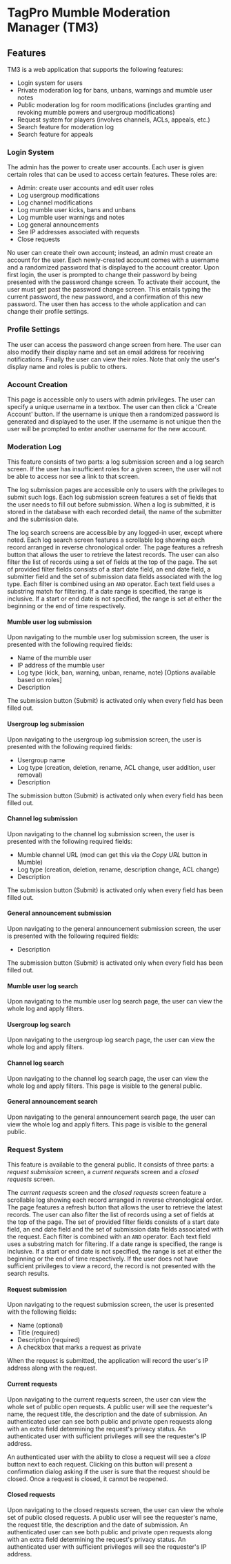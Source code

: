 # TagPro Mumble Moderation Manager (TM3) #

## Features ##

TM3 is a web application that supports the following features:

- Login system for users
- Private moderation log for bans, unbans, warnings and mumble user notes
- Public moderation log for room modifications (includes granting and revoking mumble powers and usergroup modifications)
- Request system for players (involves channels, ACLs, appeals, etc.)
- Search feature for moderation log
- Search feature for appeals

### Login System ###

The admin has the power to create user accounts.
Each user is given certain roles that can be used to access certain features.
These roles are:

- Admin: create user accounts and edit user roles
- Log usergroup modifications
- Log channel modifications
- Log mumble user kicks, bans and unbans
- Log mumble user warnings and notes
- Log general announcements
- See IP addresses associated with requests
- Close requests

No user can create their own account; instead, an admin must create an account for the user.
Each newly-created account comes with a username and a randomized password that is displayed to the account creator.
Upon first login, the user is prompted to change their password by being presented with the password change screen.
To activate their account, the user must get past the password change screen.
This entails typing the current password, the new password, and a confirmation of this new password.
The user then has access to the whole application and can change their profile settings.

### Profile Settings ###

The user can access the password change screen from here.
The user can also modify their display name and set an email address for receiving notifications.
Finally the user can view their roles.
Note that only the user's display name and roles is public to others.

### Account Creation ###

This page is accessible only to users with admin privileges.
The user can specify a unique username in a textbox.
The user can then click a 'Create Account' button.
If the username is unique then a randomized password is generated and displayed to the user.
If the username is not unique then the user will be prompted to enter another username for the new account.

### Moderation Log ###

This feature consists of two parts: a log submission screen and a log search screen.
If the user has insufficient roles for a given screen, the user will not be able to access nor see a link to that screen.

The log submission pages are accessible only to users with the privileges to submit such logs.
Each log submission screen features a set of fields that the user needs to fill out before submission.
When a log is submitted, it is stored in the database with each recorded detail, the name of the submitter and the submission date.

The log search screens are accessible by any logged-in user, except where noted.
Each log search screen features a scrollable log showing each record arranged in reverse chronological order.
The page features a refresh button that allows the user to retrieve the latest records.
The user can also filter the list of records using a set of fields at the top of the page.
The set of provided filter fields consists of a start date field, an end date field, a submitter field and the set of submission data fields associated with the log type.
Each filter is combined using an `AND` operator.
Each text field uses a substring match for filtering.
If a date range is specified, the range is inclusive.
If a start or end date is not specified, the range is set at either the beginning or the end of time respectively.

#### Mumble user log submission ####

Upon navigating to the mumble user log submission screen, the user is presented with the following required fields:

- Name of the mumble user
- IP address of the mumble user
- Log type (kick, ban, warning, unban, rename, note) [Options available based on roles]
- Description

The submission button (Submit) is activated only when every field has been filled out.

#### Usergroup log submission ####

Upon navigating to the usergroup log submission screen, the user is presented with the following required fields:

- Usergroup name
- Log type (creation, deletion, rename, ACL change, user addition, user removal)
- Description

The submission button (Submit) is activated only when every field has been filled out.

#### Channel log submission ####

Upon navigating to the channel log submission screen, the user is presented with the following required fields:

- Mumble channel URL (mod can get this via the *Copy URL* button in Mumble)
- Log type (creation, deletion, rename, description change, ACL change)
- Description

The submission button (Submit) is activated only when every field has been filled out.

#### General announcement submission ####

Upon navigating to the general announcement submission screen, the user is presented with the following required fields:

- Description

The submission button (Submit) is activated only when every field has been filled out.

#### Mumble user log search ####

Upon navigating to the mumble user log search page, the user can view the whole log and apply filters.

#### Usergroup log search ####

Upon navigating to the usergroup log search page, the user can view the whole log and apply filters.

#### Channel log search ####

Upon navigating to the channel log search page, the user can view the whole log and apply filters.
This page is visible to the general public.

#### General announcement search ####

Upon navigating to the general announcement search page, the user can view the whole log and apply filters.
This page is visible to the general public.

### Request System ###

This feature is available to the general public.
It consists of three parts: a *request submission* screen, a *current requests* screen and a *closed requests* screen.

The *current requests* screen and the *closed requests* screen feature a scrollable log showing each record arranged in reverse chronological order.
The page features a refresh button that allows the user to retrieve the latest records.
The user can also filter the list of records using a set of fields at the top of the page.
The set of provided filter fields consists of a start date field, an end date field and the set of submission data fields associated with the request.
Each filter is combined with an `AND` operator.
Each text field uses a substring match for filtering.
If a date range is specified, the range is inclusive.
If a start or end date is not specified, the range is set at either the beginning or the end of time respectively.
If the user does not have sufficient privileges to view a record, the record is not presented with the search results.

#### Request submission ####

Upon navigating to the request submission screen, the user is presented with the following fields:

- Name (optional)
- Title (required)
- Description (required)
- A checkbox that marks a request as private

When the request is submitted, the application will record the user's IP address along with the request.

#### Current requests ####

Upon navigating to the current requests screen, the user can view the whole set of public open requests.
A public user will see the requester's name, the request title, the description and the date of submission.
An authenticated user can see both public and private open requests along with an extra field determining the request's privacy status.
An authenticated user with sufficient privileges will see the requester's IP address.

An authenticated user with the ability to close a request will see a *close* button next to each request.
Clicking on this button will present a confirmation dialog asking if the user is sure that the request should be closed.
Once a request is closed, it cannot be reopened.

#### Closed requests ####

Upon navigating to the closed requests screen, the user can view the whole set of public closed requests.
A public user will see the requester's name, the request title, the description and the date of submission.
An authenticated user can see both public and private open requests along with an extra field determining the request's privacy status.
An authenticated user with sufficient privileges will see the requester's IP address.
